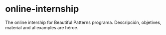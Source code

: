 # online-internship
The online intership for Beautiful Patterns programa. Descripción, objetives, material and al examples are héroe.
